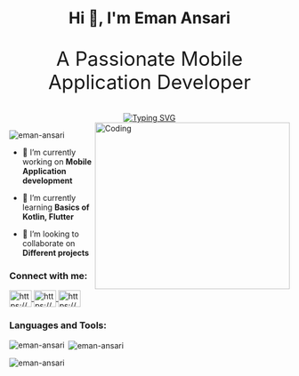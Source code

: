 <h1 align="center">Hi 👋, I'm Eman Ansari</h1>

<div align="center">
  <p style="font-size: 2.5em; animation: fadeInUp 1s ease-in-out;">A Passionate Mobile Application Developer</p>
  <a href="https://git.io/typing-svg"><img src="https://readme-typing-svg.demolab.com?font=Fira+Code&size=19&pause=1000&center=true&random=false&width=435&lines=Flutter+Developer+%7C+Android+Developer;Mobile+Application+Developer" alt="Typing SVG" /></a>
</div>

<img align="right" alt="Coding"  height="300" width="350" src="https://cdn.dribbble.com/users/330915/screenshots/3587000/10_coding_dribbble.gif">

<p align="left"> <img src="https://komarev.com/ghpvc/?username=eman-ansari&label=Profile%20views&color=0e75b6&style=flat" alt="eman-ansari" /> </p>

- 🔭 I’m currently working on **Mobile Application development**

- 🌱 I’m currently learning **Basics of Kotlin, Flutter**

- 👯 I’m looking to collaborate on **Different projects**

<div align="center">
  <h3 style="animation: fadeInUp 3s ease-in-out; animation-delay: 3s;" align="left">Connect with me:</h3>
  <p align="left">
    <a href="https://www.linkedin.com/in/eman-ansari-0b127b247/" target="blank">
      <img align="center" src="https://raw.githubusercontent.com/rahuldkjain/github-profile-readme-generator/master/src/images/icons/Social/linked-in-alt.svg" alt="https://www.linkedin.com/in/eman-ansari-0b127b247/" height="30" width="40" />
    </a>
    <a href="https://www.facebook.com/people/Eman-Ansari/pfbid0qiKTEnQFbr7MCYAYuqZd26MD36pRWSnaUxLatTSEfH2hZWTJEypM6iF6gqXGkMual/?mibextid=ZbWKwL" target="blank">
      <img align="center" src="https://raw.githubusercontent.com/rahuldkjain/github-profile-readme-generator/master/src/images/icons/Social/facebook.svg" alt="https://www.facebook.com/people/Eman-Ansari/pfbid0qiKTEnQFbr7MCYAYuqZd26MD36pRWSnaUxLatTSEfH2hZWTJEypM6iF6gqXGkMual/?mibextid=ZbWKwL" height="30" width="40" />
    </a>
    <a href="https://www.youtube.com/channel/UC3_MBSoQiQKjGvllHeqxl-w" target="blank">
      <img align="center" src="https://raw.githubusercontent.com/rahuldkjain/github-profile-readme-generator/master/src/images/icons/Social/youtube.svg" alt="https://www.youtube.com/channel/UC3_MBSoQiQKjGvllHeqxl-w" height="30" width="40" />
    </a>
  </p>
</div>

<h3 align="left">Languages and Tools:</h3>
<!-- ... (your languages and tools section) ... -->

<p><img align="left" src="https://github-readme-stats.vercel.app/api/top-langs?username=eman-ansari&show_icons=true&locale=en&layout=compact" alt="eman-ansari" /></p>

<p>&nbsp;<img align="center" src="https://github-readme-stats.vercel.app/api?username=eman-ansari&show_icons=true&locale=en" alt="eman-ansari" /></p>

<p><img align="center" src="https://github-readme-streak-stats.herokuapp.com/?user=eman-ansari&" alt="eman-ansari" /></p>
